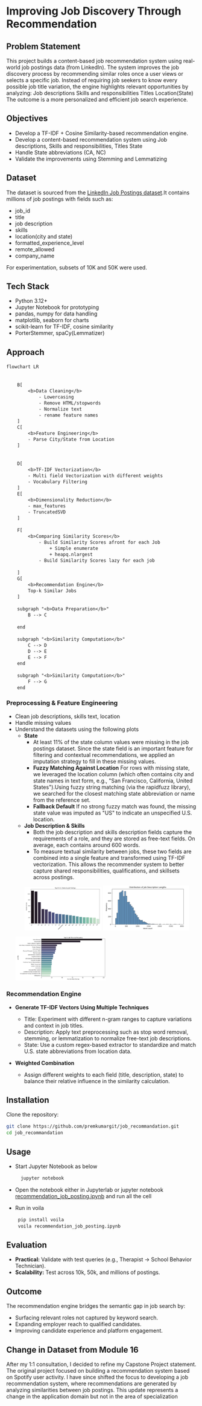 
# Improving Job Discovery Through Recommendation

## Problem Statement
This project builds a content-based job recommendation system using real-world job postings data (from LinkedIn).
The system improves the job discovery process by recommending similar roles once a user views or selects a specific job. Instead of requiring job seekers to know every possible job title variation, the engine highlights relevant opportunities by analyzing:
Job descriptions
Skills and responsibilities
Titles 
Location(State)
The outcome is a more personalized and efficient job search experience.

## Objectives
- Develop a TF-IDF + Cosine Similarity-based recommendation engine.
- Develop a content-based recommendation system using Job descriptions, Skills and responsibilities, Titles State
- Handle State abbreviations (CA, NC)
- Validate the improvements using Stemming and Lemmatizing
  
## Dataset
The dataset is sourced from the [LinkedIn Job Postings dataset](https://huggingface.co/datasets/datastax/linkedin_job_listings).It contains millions of job postings with fields such as:
- job_id
- title
- job description
- skills
- location(city and state)
- formatted_experience_level
- remote_allowed
- company_name

For experimentation, subsets of 10K and 50K  were used.

## Tech Stack
- Python 3.12+
- Jupyter Notebook for prototyping
- pandas, numpy for data handling
- matplotlib, seaborn for charts
- scikit-learn for TF-IDF, cosine similarity
- PorterStemmer, spaCy(Lemmatizer)


## Approach
```mermaid
flowchart LR

    
    B[
        <b>Data Cleaning</b>
            - Lowercasing
            - Remove HTML/stopwords
            - Normalize text
            - rename feature names
    ]
    C[
        <b>Feature Engineering</b>
        - Parse City/State from Location
    ]
    
    
    D[
        <b>TF-IDF Vectorization</b>
        - Multi field Vectorization with different weights
        - Vocabulary Filtering
    ]
    E[
        <b>Dimensionality Reduction</b>
        - max_features 
        - TruncatedSVD 
    ]
    
    F[
        <b>Comparing Similarity Scores</b>
            - Build Similarity Scores afront for each Job
                + Simple enumerate
                + heapq.nlargest
            - Build Similarity Scores lazy for each job

    ]
    G[
        <b>Recommendation Engine</b>
        Top-k Similar Jobs
    ]
    
    subgraph "<b>Data Preparation</b>"
        B --> C
        
    end
    
    subgraph "<b>Similarity Computation</b>"
        C --> D
        D --> E
        E --> F
    end

    subgraph "<b>Similarity Computation</b>"
        F --> G
    end

```
### Preprocessing & Feature Engineering

- Clean job descriptions, skills text, location
- Handle missing values
- Understand the datasets using the following plots
    - **State**
        - At least 11% of the state column values were missing in the job postings dataset. Since the state field is an important feature for filtering and contextual recommendations, we applied an imputation strategy to fill in these missing values.
        - **Fuzzy Matching Against Location** For rows with missing state, we leveraged the location column (which often contains city and state names in text form, e.g., "San Francisco, California, United States").Using fuzzy string matching (via the rapidfuzz library), we searched for the closest matching state abbreviation or name from the reference set.
        - **Fallback Default** If no strong fuzzy match was found, the missing state value was imputed as "US" to indicate an unspecified U.S. location.
    - **Job Description & Skills**
      - Both the job description and skills description fields capture the requirements of a role, and they are stored as free-text fields. On average, each contains around 600 words.
      - To measure textual similarity between jobs, these two fields are combined into a single feature and transformed using TF-IDF vectorization. This allows the recommender system to better capture shared responsibilities, qualifications, and skillsets across postings.
      <p float="left">
        <img src="./images/Top_20_States_Job_Posting.png" width="45%"> 
        <img src="./images/Distribution_Words_Job_Description.png" width="50%"> 
    </p> 
    <p float="center">
        <img src="./images/Top_Job_Titles.png" width="50%"> 
    </p> 




### Recommendation Engine

- **Generate TF-IDF Vectors Using Multiple Techniques**

  - Title: Experiment with different n-gram ranges to capture variations and context in job titles.
  - Description: Apply text preprocessing such as stop word removal, stemming, or lemmatization to normalize free-text job descriptions.
  - State: Use a custom regex-based extractor to standardize and match U.S. state abbreviations from location data.
  

- **Weighted Combination**
    - Assign different weights to each field (title, description, state) to balance their relative influence in the similarity calculation.

## Installation

Clone the repository:
   ```bash
   git clone https://github.com/premkumargit/job_recommandation.git
   cd job_recommandation
   ```

## Usage
- Start Jupyter Notebook as below
  ``` bash
    jupyter notebook
  ```
- Open the notebook either in Jupyterlab or jupyter notebook [recommendation_job_posting.ipynb](https://github.com/premkumargit/job_recommandation/blob/main/recommendation_job_posting.ipynb) and run all the cell


- Run in voila
  ``` bash
   pip install voila
   voila recommendation_job_posting.ipynb
  ```
## Evaluation
- **Practical:** Validate with test queries (e.g., Therapist → School Behavior Technician).  
- **Scalability:** Test across 10k, 50k, and millions of postings.  

## Outcome
The recommendation engine bridges the semantic gap in job search by:  
- Surfacing relevant roles not captured by keyword search.  
- Expanding employer reach to qualified candidates.  
- Improving candidate experience and platform engagement.

## Change in Dataset from Module 16
After my 1:1 consultation, I decided to refine my Capstone Project statement. The original project focused on building a recommendation system based on Spotify user activity. I have since shifted the focus to developing a job recommendation system, where recommendations are generated by analyzing similarities between job postings. This update represents a change in the application domain but not in the area of specialization